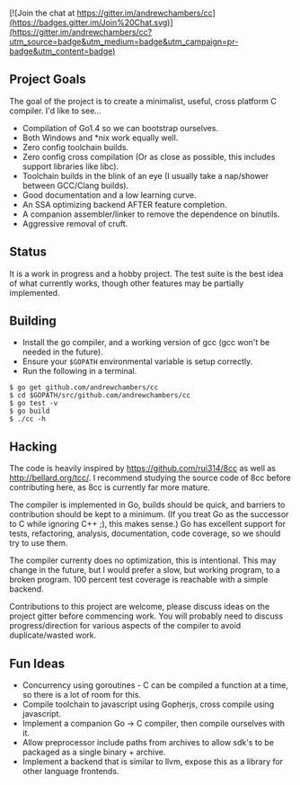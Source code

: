 [![Join the chat at https://gitter.im/andrewchambers/cc](https://badges.gitter.im/Join%20Chat.svg)](https://gitter.im/andrewchambers/cc?utm_source=badge&utm_medium=badge&utm_campaign=pr-badge&utm_content=badge)

## Project Goals

The goal of the project is to create a minimalist, useful, cross platform C compiler. I'd like to see...

- Compilation of Go1.4 so we can bootstrap ourselves.
- Both Windows and *nix work equally well.
- Zero config toolchain builds.
- Zero config cross compilation (Or as close as possible, this includes support libraries like libc).
- Toolchain builds in the blink of an eye (I usually take a nap/shower between GCC/Clang builds).
- Good documentation and a low learning curve.
- An SSA optimizing backend AFTER feature completion.
- A companion assembler/linker to remove the dependence on binutils.
- Aggressive removal of cruft.

## Status

It is a work in progress and a hobby project. The test suite is the best idea of what currently works, though other features may be
partially implemented.

## Building

- Install the go compiler, and a working version of gcc (gcc won't be needed in the future).
- Ensure your ```$GOPATH``` environmental variable is setup correctly.
- Run the following in a terminal.
```
$ go get github.com/andrewchambers/cc
$ cd $GOPATH/src/github.com/andrewchambers/cc
$ go test -v
$ go build
$ ./cc -h
```

## Hacking

The code is heavily inspired by https://github.com/rui314/8cc as well as http://bellard.org/tcc/. 
I recommend studying the source code of 8cc before contributing here, as 8cc is currently far more mature.

The compiler is implemented in Go, builds should be quick, and barriers to contribution
should be kept to a minimum. (If you treat Go as the successor to C while ignoring C++ ;), this makes sense.)
Go has excellent support for tests, refactoring, analysis, documentation, code coverage, so we should try to use them.

The compiler currenty does no optimization, this is intentional. This may change in the future, but I would
prefer a slow, but working program, to a broken program. 100 percent test coverage is reachable with a
simple backend.

Contributions to this project are welcome, please discuss ideas on the project gitter before commencing work.
You will probably need to discuss progress/direction for various aspects of the compiler to avoid duplicate/wasted work.

## Fun Ideas
- Concurrency using goroutines - C can be compiled a function at a time, so there is a lot of room for this.
- Compile toolchain to javascript using Gopherjs, cross compile using javascript.
- Implement a companion Go -> C compiler, then compile ourselves with it.
- Allow preprocessor include paths from archives to allow sdk's to be packaged as a single binary + archive.
- Implement a backend that is similar to llvm, expose this as a library for other language frontends.

